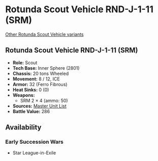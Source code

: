 # Rotunda Scout Vehicle RND-J-1-11 (SRM) 

[Other Rotunda Scout Vehicle variants](../rotunda_scout_vehicle.md) 

## Rotunda Scout Vehicle RND-J-1-11 (SRM) 

- **Role:** Scout 
- **Tech Base:** Inner Sphere (2801) 
- **Chassis:** 20 tons Wheeled 
- **Movement:** 8 / 12, ICE 
- **Armor:** 32 (Ferro Fibrous) 
- **Heat Sinks:** 0 (0) 
- **Weapons:** 
  - SRM 2 × 4 (ammo: 50) 
- **Sources:** [Master Unit List](http://masterunitlist.info/Unit/Details/2748/rotunda-scout-vehicle-rnd-j-1-11-srm) 
- **Battle Value:** 286 

## Availability 

### Early Succession Wars 

- Star League-in-Exile 

